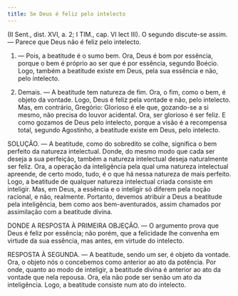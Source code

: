 ```yaml
---
title: Se Deus é feliz pelo intelecto
---
```


(II Sent., dist. XVI, a. 2; I TIM., cap. VI lect III).
  O segundo discute-se assim. — Parece que Deus não é feliz pelo intelecto.  

1. — Pois, a beatitude é o sumo bem. Ora, Deus é bom por essência, porque o bem é próprio ao ser que é por essência, segundo Boécio. Logo, também a beatitude existe em Deus, pela sua essência e não, pelo intelecto.  

2. Demais. — A beatitude tem natureza de fim. Ora, o fim, como o bem, é objeto da vontade. Logo, Deus é feliz pela vontade e não, pelo intelecto.  Mas, em contrário, Gregório: Glorioso é ele que, gozando-se a si mesmo, não precisa do louvor acidental. Ora, ser glorioso é ser feliz. E como gozamos de Deus pelo intelecto, porque a visão é a recompensa total, segundo Agostinho, a beatitude existe em Deus, pelo intelecto. 

SOLUÇÃO. — A beatitude, como do sobredito se colhe, significa o bem perfeito da natureza intelectual. Donde, do mesmo modo que cada ser deseja a sua perfeição, também a natureza intelectual deseja naturalmente ser feliz. Ora, a operação da inteligência pela qual uma natureza intelectual apreende, de certo modo, tudo, é o que há nessa natureza de mais perfeito. Logo, a beatitude de qualquer natureza intelectual criada consiste em inteligir. Mas, em Deus, a essência e o inteligir só diferem pela noção racional, e não, realmente. Portanto, devemos atribuir a Deus a beatitude pela inteligência, bem como aos bem-aventurados, assim chamados por assimilação com a beatitude divina.  

DONDE A RESPOSTA À PRIMEIRA OBJEÇÃO. — O argumento prova que Deus é feliz por essência; não porém, que a felicidade lhe convenha em virtude da sua essência, mas antes, em virtude do intelecto.  

RESPOSTA À SEGUNDA. — A beatitude, sendo um ser, é objeto da vontade. Ora, o objeto nós o concebemos como anterior ao ato da potência. Por onde, quanto ao modo de inteligir, a beatitude divina é anterior ao ato da vontade que nela repousa. Ora, ela não pode ser senão um ato da inteligência. Logo, a beatitude consiste num ato do intelecto.
